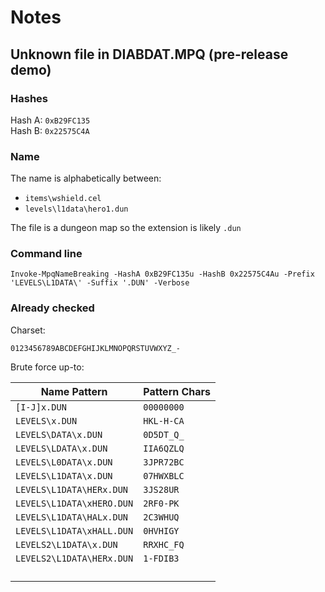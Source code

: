 # Notes

## Unknown file in DIABDAT.MPQ (pre-release demo)
### Hashes

Hash A: `0xB29FC135`  
Hash B: `0x22575C4A`

### Name

The name is alphabetically between:
- `items\wshield.cel`
- `levels\l1data\hero1.dun`

The file is a dungeon map so the extension is likely `.dun`

### Command line

```pwsh
Invoke-MpqNameBreaking -HashA 0xB29FC135u -HashB 0x22575C4Au -Prefix 'LEVELS\L1DATA\' -Suffix '.DUN' -Verbose
```

### Already checked

Charset:
```
0123456789ABCDEFGHIJKLMNOPQRSTUVWXYZ_-
```

Brute force up-to:

| Name Pattern              | Pattern Chars |
| ------------------------- | ------------- |
| `[I-J]x.DUN`              | `00000000`    |
| `LEVELS\x.DUN`            | `HKL-H-CA`    |
| `LEVELS\DATA\x.DUN`       | `0D5DT_Q_`    |
| `LEVELS\LDATA\x.DUN`      | `IIA6QZLQ`    |
| `LEVELS\L0DATA\x.DUN`     | `3JPR72BC`    |
| `LEVELS\L1DATA\x.DUN`     | `07HWXBLC`    |
| `LEVELS\L1DATA\HERx.DUN`  | `3JS28UR`     |
| `LEVELS\L1DATA\xHERO.DUN` | `2RF0-PK`     |
| `LEVELS\L1DATA\HALx.DUN`  | `2C3WHUQ`     |
| `LEVELS\L1DATA\xHALL.DUN` | `0HVHIGY`     |
| `LEVELS2\L1DATA\x.DUN`    | `RRXHC_FQ`    |
| `LEVELS2\L1DATA\HERx.DUN` | `1-FDIB3`     |
|  |  |
|  |  |
|  |  |
|  |  |
